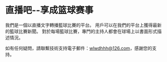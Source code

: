 # 直播吧--享成篮球赛事

我們是一個以直播文字轉播籃球比賽的平台。 用戶可以在我們的平台上獲得最新的籃球比賽新聞。 對於每場籃球比賽，專門的主持人都會在球場上以書面形式描述情況。

如有任何疑問，請聯繫技術支持電子郵件：wlwdhhh@126.com，感謝您的支持。
